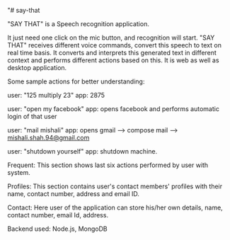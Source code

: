 "# say-that

"SAY THAT" is a Speech recognition application.

It just need one click on the mic button, and recognition will start.
"SAY THAT" receives different voice commands, convert this speech to text on real time basis.
It converts and interprets this generated text in different context and performs different actions based on this.
It is web as well as desktop application. 

Some sample actions for better understanding:

user: "125 multiply 23"
app: 2875

user: "open my facebook"
app: opens facebook and performs automatic login of that user

user: "mail mishali"
app: opens gmail --> compose mail --> mishali.shah.94@gmail.com

user: "shutdown yourself"
app: shutdown machine.


Frequent: This section shows last six actions performed by user with system.

Profiles: This section contains user's contact members' profiles with their name, contact number, address and email ID.

Contact: Here user of the application can store his/her own details, name, contact number, email Id, address.

Backend used: Node.js, MongoDB
